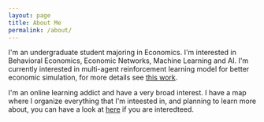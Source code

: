 ```yaml
---
layout: page
title: About Me
permalink: /about/
---
```


I'm an undergraduate student majoring in Economics. I'm interested in Behavioral Economics, Economic Networks, Machine Learning and AI. I'm currently interested in multi-agent reinforcement learning model for better economic simulation, for more details see [this work](https://blog.einstein.ai/the-ai-economist/#:~:text=The%20AI%20Economist%20is%20a,collectively%20learning%20using%20reinforcement%20learning.).

I'm an online learning addict and have a very broad interest. I have a map where I organize everything that I'm inteested in, and planning to learn more about, you can have a look at [here](https://kumu.io/datnguyen/graph#tree-of-knowledge) if you are interedteed.  

